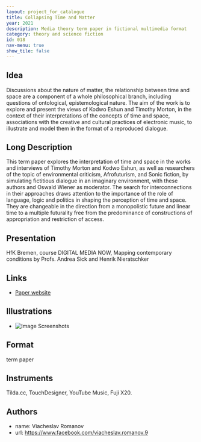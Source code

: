 ```yaml
---
layout: project_for_catalogue
title: Collapsing Time and Matter
year: 2021
description: Media theory term paper in fictional multimedia format
category: theory and science fiction
id: 018
nav-menu: true
show_tile: false
---
```

## Idea

Discussions about the nature of matter, the relationship between time and space are a component of a whole philosophical branch, including questions of ontological, epistemological nature. The aim of the work is to explore and present the views of Kodwo Eshun and Timothy Morton, in the context of their interpretations of the concepts of time and space, associations with the creative and cultural practices of electronic music, to illustrate and model them in the format of a reproduced dialogue.

## Long Description

This term paper explores the interpretation of time and space in the works and interviews of Timothy Morton and Kodwo Eshun, as well as researchers of the topic of environmental criticism, Afrofuturism, and Sonic fiction, by simulating fictitious dialogue in an imaginary environment, with these authors and Oswald Wiener as moderator. The search for interconnections in their approaches draws attention to the importance of the role of language, logic and politics in shaping the perception of time and space. They are changeable in the direction from a monopolistic future and linear time to a multiple futurality free from the predominance of constructions of appropriation and restriction of access.

## Presentation

HfK Bremen, course DIGITAL MEDIA NOW, Mapping contemporary conditions by Profs. Andrea Sick and Henrik Nieratschker

## Links

- [Paper website](http://collapsing.tilda.ws/)

## Illustrations

- ![Image]('url') Screenshots

## Format

term paper

## Instruments

Tilda.cc, TouchDesigner, YouTube Music, Fuji X20.

## Authors

- name: Viacheslav Romanov
- url: https://www.facebook.com/viacheslav.romanov.9
